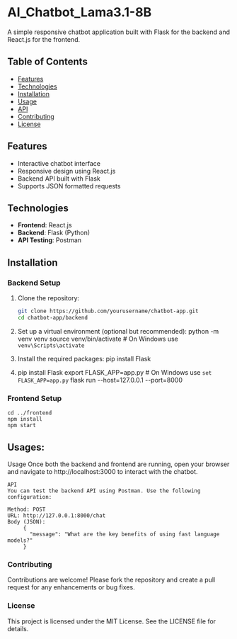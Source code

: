 # AI_Chatbot_Lama3.1-8B

A simple responsive chatbot application built with Flask for the backend and React.js for the frontend.

## Table of Contents

- [Features](#features)
- [Technologies](#technologies)
- [Installation](#installation)
- [Usage](#usage)
- [API](#api)
- [Contributing](#contributing)
- [License](#license)

## Features

- Interactive chatbot interface
- Responsive design using React.js
- Backend API built with Flask
- Supports JSON formatted requests

## Technologies

- **Frontend**: React.js
- **Backend**: Flask (Python)
- **API Testing**: Postman

## Installation

### Backend Setup

1. Clone the repository:
   ```bash
   git clone https://github.com/yourusername/chatbot-app.git
   cd chatbot-app/backend

2. Set up a virtual environment (optional but recommended):
   python -m venv venv
   source venv/bin/activate  # On Windows use `venv\Scripts\activate`

3. Install the required packages:
   pip install Flask

4. pip install Flask
   export FLASK_APP=app.py  # On Windows use `set FLASK_APP=app.py`
   flask run --host=127.0.0.1 --port=8000


### Frontend Setup

    cd ../frontend
    npm install
    npm start

## Usages:

  Usage
    Once both the backend and frontend are running, open your browser and navigate to http://localhost:3000 to interact with the chatbot.
    
    API
    You can test the backend API using Postman. Use the following configuration:
    
    Method: POST
    URL: http://127.0.0.1:8000/chat
    Body (JSON):
         {
           "message": "What are the key benefits of using fast language models?"
         }

### Contributing
  Contributions are welcome! Please fork the repository and create a pull request for any enhancements or bug fixes.

### License
  This project is licensed under the MIT License. See the LICENSE file for details.

